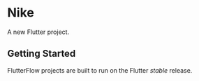 # Nike

A new Flutter project.

## Getting Started

FlutterFlow projects are built to run on the Flutter _stable_ release.
